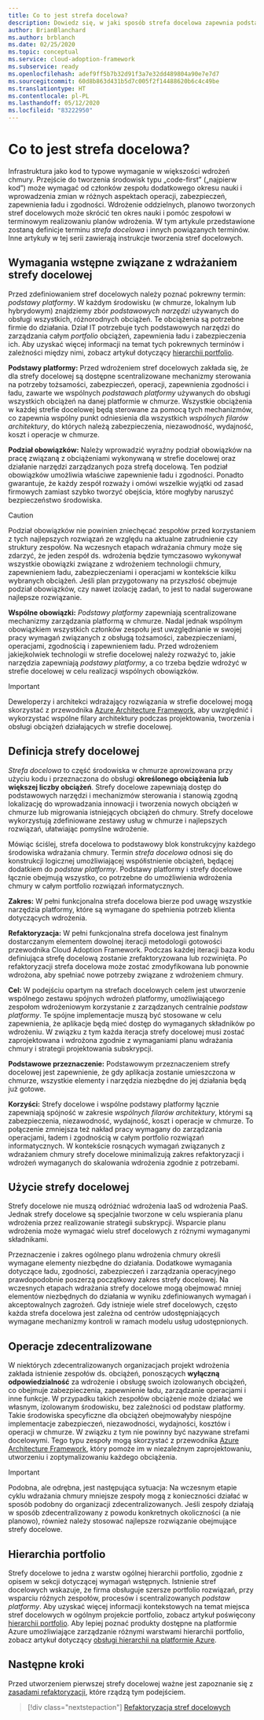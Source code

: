 ```yaml
---
title: Co to jest strefa docelowa?
description: Dowiedz się, w jaki sposób strefa docelowa zapewnia podstawowy blok konstrukcyjny dowolnego środowiska wdrażania chmury.
author: BrianBlanchard
ms.author: brblanch
ms.date: 02/25/2020
ms.topic: conceptual
ms.service: cloud-adoption-framework
ms.subservice: ready
ms.openlocfilehash: adef9ff5b7b32d91f3a7e32dd489804a90e7e7d7
ms.sourcegitcommit: 60d8b863d431b5d7c005f2f14488620b6c4c49be
ms.translationtype: HT
ms.contentlocale: pl-PL
ms.lasthandoff: 05/12/2020
ms.locfileid: "83222950"
---
```

<!-- markdownlint-disable MD026 -->

# <a name="what-is-a-landing-zone"></a>Co to jest strefa docelowa?

Infrastruktura jako kod to typowe wymaganie w większości wdrożeń chmury. Przejście do tworzenia środowisk typu „code-first” („najpierw kod”) może wymagać od członków zespołu dodatkowego okresu nauki i wprowadzenia zmian w różnych aspektach operacji, zabezpieczeń, zapewnienia ładu i zgodności. Wdrożenie oddzielnych, planowo tworzonych stref docelowych może skrócić ten okres nauki i pomóc zespołowi w terminowym realizowaniu planów wdrożenia. W tym artykule przedstawione zostaną definicje terminu _strefa docelowa_ i innych powiązanych terminów. Inne artykuły w tej serii zawierają instrukcje tworzenia stref docelowych.

## <a name="pre-requisite-to-landing-zone-deployment"></a>Wymagania wstępne związane z wdrażaniem strefy docelowej

Przed zdefiniowaniem stref docelowych należy poznać pokrewny termin: _podstawy platformy_. W każdym środowisku (w chmurze, lokalnym lub hybrydowym) znajdziemy zbór _podstawowych narzędzi_ używanych do obsługi wszystkich, różnorodnych obciążeń. Te obciążenia są potrzebne firmie do działania. Dział IT potrzebuje tych podstawowych narzędzi do zarządzania całym _portfolio_ obciążeń, zapewnienia ładu i zabezpieczenia ich. Aby uzyskać więcej informacji na temat tych pokrewnych terminów i zależności między nimi, zobacz artykuł dotyczący [hierarchii portfolio](../../reference/fundamental-concepts/hosting-hierarchy.md).

**Podstawy platformy:** Przed wdrożeniem stref docelowych zakłada się, że dla strefy docelowej są dostępne scentralizowane mechanizmy sterowania na potrzeby tożsamości, zabezpieczeń, operacji, zapewnienia zgodności i ładu, zawarte we wspólnych _podstawach platformy_ używanych do obsługi wszystkich obciążeń na danej platformie w chmurze. Wszystkie obciążenia w każdej strefie docelowej będą sterowane za pomocą tych mechanizmów, co zapewnia wspólny punkt odniesienia dla wszystkich _wspólnych filarów architektury_, do których należą zabezpieczenia, niezawodność, wydajność, koszt i operacje w chmurze. 

**Podział obowiązków:** Należy wprowadzić wyraźny podział obowiązków na pracę związaną z obciążeniami wykonywaną w strefie docelowej oraz działanie narzędzi zarządzanych poza strefą docelową. Ten podział obowiązków umożliwia właściwe zapewnienie ładu i zgodności. Ponadto gwarantuje, że każdy zespół rozważy i omówi wszelkie wyjątki od zasad firmowych zamiast szybko tworzyć obejścia, które mogłyby naruszyć bezpieczeństwo środowiska.

> [!CAUTION]
> Podział obowiązków nie powinien zniechęcać zespołów przed korzystaniem z tych najlepszych rozwiązań ze względu na aktualne zatrudnienie czy struktury zespołów. Na wczesnych etapach wdrażania chmury może się zdarzyć, że jeden zespół ds. wdrożenia będzie tymczasowo wykonywał wszystkie obowiązki związane z wdrożeniem technologii chmury, zapewnieniem ładu, zabezpieczeniami i operacjami w kontekście kilku wybranych obciążeń. Jeśli plan przygotowany na przyszłość obejmuje podział obowiązków, czy nawet izolację zadań, to jest to nadal sugerowane najlepsze rozwiązanie.

**Wspólne obowiązki:** _Podstawy platformy_ zapewniają scentralizowane mechanizmy zarządzania platformą w chmurze. Nadal jednak wspólnym obowiązkiem wszystkich członków zespołu jest uwzględnianie w swojej pracy wymagań związanych z obsługą tożsamości, zabezpieczeniami, operacjami, zgodnością i zapewnieniem ładu. Przed wdrożeniem jakiejkolwiek technologii w strefie docelowej należy rozważyć to, jakie narzędzia zapewniają _podstawy platformy_, a co trzeba będzie wdrożyć w strefie docelowej w celu realizacji wspólnych obowiązków.

> [!IMPORTANT]
> Deweloperzy i architekci wdrażający rozwiązania w strefie docelowej mogą skorzystać z przewodnika [Azure Architecture Framework](https://docs.microsoft.com/azure/architecture/framework/), aby uwzględnić i wykorzystać wspólne filary architektury podczas projektowania, tworzenia i obsługi obciążeń działających w strefie docelowej.

## <a name="landing-zone-definition"></a>Definicja strefy docelowej

_Strefa docelowa_ to część środowiska w chmurze aprowizowana przy użyciu kodu i przeznaczona do obsługi **określonego obciążenia lub większej liczby obciążeń**. Strefy docelowe zapewniają dostęp do podstawowych narzędzi i mechanizmów sterowania i stanowią zgodną lokalizację do wprowadzania innowacji i tworzenia nowych obciążeń w chmurze lub migrowania istniejących obciążeń do chmury. Strefy docelowe wykorzystują zdefiniowane zestawy usług w chmurze i najlepszych rozwiązań, ułatwiając pomyślne wdrożenie.

Mówiąc ściślej, strefa docelowa to podstawowy blok konstrukcyjny każdego środowiska wdrażania chmury. Termin _strefa docelowa_ odnosi się do konstrukcji logicznej umożliwiającej współistnienie obciążeń, będącej dodatkiem do _podstaw platformy_. Podstawy platformy i strefy docelowe łącznie obejmują wszystko, co potrzebne do umożliwienia wdrożenia chmury w całym portfolio rozwiązań informatycznych.

**Zakres:** W pełni funkcjonalna strefa docelowa bierze pod uwagę wszystkie narzędzia platformy, które są wymagane do spełnienia potrzeb klienta dotyczących wdrożenia.

**Refaktoryzacja:** W pełni funkcjonalna strefa docelowa jest finalnym dostarczanym elementem dowolnej iteracji metodologii gotowości przewodnika Cloud Adoption Framework. Podczas każdej iteracji baza kodu definiująca strefę docelową zostanie zrefaktoryzowana lub rozwinięta. Po refaktoryzacji strefa docelowa może zostać zmodyfikowana lub ponownie wdrożona, aby spełniać nowe potrzeby związane z wdrożeniem chmury.

**Cel:** W podejściu opartym na strefach docelowych celem jest utworzenie wspólnego zestawu spójnych wdrożeń platformy, umożliwiającego zespołom wdrożeniowym korzystanie z zarządzanych centralnie _podstaw platformy_. Te spójne implementacje muszą być stosowane w celu zapewnienia, że aplikacje będą mieć dostęp do wymaganych składników po wdrożeniu. W związku z tym każda iteracja strefy docelowej musi zostać zaprojektowana i wdrożona zgodnie z wymaganiami planu wdrażania chmury i strategii projektowania subskrypcji.

**Podstawowe przeznaczenie:** Podstawowym przeznaczeniem strefy docelowej jest zapewnienie, że gdy aplikacja zostanie umieszczona w chmurze, wszystkie elementy i narzędzia niezbędne do jej działania będą już gotowe.

**Korzyści:** Strefy docelowe i wspólne podstawy platformy łącznie zapewniają spójność w zakresie _wspólnych filarów architektury_, którymi są zabezpieczenia, niezawodność, wydajność, koszt i operacje w chmurze. To połączenie zmniejsza też nakład pracy wymagany do zarządzania operacjami, ładem i zgodnością w całym portfolio rozwiązań informatycznych. W kontekście rosnących wymagań związanych z wdrażaniem chmury strefy docelowe minimalizują zakres refaktoryzacji i wdrożeń wymaganych do skalowania wdrożenia zgodnie z potrzebami.

## <a name="landing-zone-usage"></a>Użycie strefy docelowej

Strefy docelowe nie muszą odróżniać wdrożenia IaaS od wdrożenia PaaS. Jednak strefy docelowe są specjalnie tworzone w celu wspierania planu wdrożenia przez realizowanie strategii subskrypcji. Wsparcie planu wdrożenia może wymagać wielu stref docelowych z różnymi wymaganymi składnikami.

Przeznaczenie i zakres ogólnego planu wdrożenia chmury określi wymagane elementy niezbędne do działania. Dodatkowe wymagania dotyczące ładu, zgodności, zabezpieczeń i zarządzania operacyjnego prawdopodobnie poszerzą początkowy zakres strefy docelowej. Na wczesnych etapach wdrażania strefy docelowe mogą obejmować mniej elementów niezbędnych do działania w wyniku zdefiniowanych wymagań i akceptowalnych zagrożeń. Gdy istnieje wiele stref docelowych, często każda strefa docelowa jest zależna od centrów udostępniających wymagane mechanizmy kontroli w ramach modelu usług udostępnionych.

## <a name="decentralized-operations"></a>Operacje zdecentralizowane

W niektórych zdecentralizowanych organizacjach projekt wdrożenia zakłada istnienie zespołów ds. obciążeń, ponoszących **wyłączną odpowiedzialność** za wdrożenie i obsługę swoich izolowanych obciążeń, co obejmuje zabezpieczenia, zapewnienie ładu, zarządzanie operacjami i inne funkcje. W przypadku takich zespołów obciążenie może działać we własnym, izolowanym środowisku, bez zależności od podstaw platformy. Takie środowiska specyficzne dla obciążeń obejmowałyby niespójne implementacje zabezpieczeń, niezawodności, wydajności, kosztów i operacji w chmurze. W związku z tym nie powinny być nazywane strefami docelowymi. Tego typu zespoły mogą skorzystać z przewodnika [Azure Architecture Framework](https://docs.microsoft.com/azure/architecture/framework/), który pomoże im w niezależnym zaprojektowaniu, utworzeniu i zoptymalizowaniu każdego obciążenia.

> [!IMPORTANT]
> Podobna, ale odrębna, jest następująca sytuacja: Na wczesnym etapie cyklu wdrażania chmury mniejsze zespoły mogą z konieczności działać w sposób podobny do organizacji zdecentralizowanych. Jeśli zespoły działają w sposób zdecentralizowany z powodu konkretnych okoliczności (a nie planowo), również należy stosować najlepsze rozwiązanie obejmujące strefy docelowe.

## <a name="portfolio-hierarchy"></a>Hierarchia portfolio

Strefy docelowe to jedna z warstw ogólnej hierarchii portfolio, zgodnie z opisem w sekcji dotyczącej wymagań wstępnych. Istnienie stref docelowych wskazuje, że firma obsługuje szersze portfolio rozwiązań, przy wsparciu różnych zespołów, procesów i scentralizowanych _podstaw platformy_. Aby uzyskać więcej informacji kontekstowych na temat miejsca stref docelowych w ogólnym projekcie portfolio, zobacz artykuł poświęcony [hierarchii portfolio](../../reference/fundamental-concepts/hosting-hierarchy.md). Aby lepiej poznać produkty dostępne na platformie Azure umożliwiające zarządzanie różnymi warstwami hierarchii portfolio, zobacz artykuł dotyczący [obsługi hierarchii na platformie Azure](../../reference/fundamental-concepts/hierarchy-azure-tools.md).

## <a name="next-steps"></a>Następne kroki

Przed utworzeniem pierwszej strefy docelowej ważne jest zapoznanie się z [zasadami refaktoryzacji](./refactor.md), które rządzą tym podejściem.

> [!div class="nextstepaction"]
> [Refaktoryzacja stref docelowych](./refactor.md)
